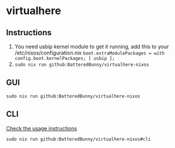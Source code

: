 # virtualhere

## Instructions
1. You need usbip kernel module to get it running, add this to your /etc/nixos/configuration.nix ``boot.extraModulePackages = with config.boot.kernelPackages; [ usbip ];``
2. ``sudo nix run github:BatteredBunny/virtualhere-nixos``

## GUI

```
sudo nix run github:BatteredBunny/virtualhere-nixos
```

## CLI

[Check the usage instructions](https://www.virtualhere.com/linux_console)
```
sudo nix run github:BatteredBunny/virtualhere-nixos#cli
```